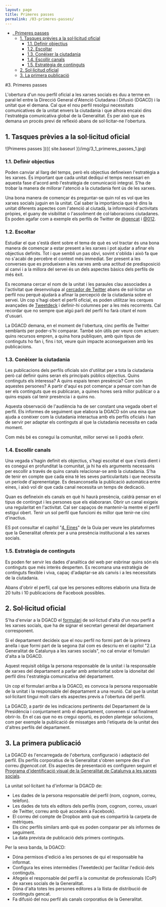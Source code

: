 ```yaml
---
layout: page
title: Primeres passes
permalink: /03-primeres-passes/
---
```

<!-- MarkdownTOC -->

- [.  Primeres passes](#--primeres-passes)
	- [1. Tasques prèvies a la sol·licitud oficial](#1-tasques-prèvies-a-la-sol·licitud-oficial)
		- [1.1. Definir objectius](#11-definir-objectius)
		- [1.2. Escoltar](#12-escoltar)
		- [1.3. Conèixer la ciutadania](#13-conèixer-la-ciutadania)
		- [1.4. Escollir canals](#14-escollir-canals)
		- [1.5. Estratègia de continguts](#15-estratègia-de-continguts)
	- [2. Sol·licitud oficial](#2-sol·licitud-oficial)
	- [3. La primera publicació](#3-la-primera-publicació)

<!-- /MarkdownTOC -->

<a name="--primeres-passes"></a>
#3.  Primeres passes

L'obertura d'un nou perfil oficial a les xarxes socials es duu a terme en paral·lel entre la Direcció General d'Atenció Ciutadana i Difusió (DGACD) i la unitat que el demana. Cal que el nou perfil resolgui necessitats comunicatives de la unitat envers la ciutadania i que alhora encaixi dins l'estratègia comunicativa global de la Generalitat. És per això que es demana un procés previ de reflexió abans de sol·licitar-ne l'obertura.

<a name="1-tasques-prèvies-a-la-sol·licitud-oficial"></a>
## 1. Tasques prèvies a la sol·licitud oficial

![Primeres passes ]({{ site.baseurl }}/img/3_1_primeres_passes_1.jpg)


<a name="11-definir-objectius"></a>
### 1.1. Definir objectius

Poden canviar al llarg del temps, però els objectius defineixen l'estratègia  a les xarxes. És important que cada unitat dediqui el temps necessari en aquesta fase d'acord amb l'estratègia de comunicació integral. S'ha de trobar la manera de millorar l'atenció a la ciutadania fent ús de les xarxes.

Una bona manera de començar és preguntar-se quin rol es vol que les xarxes socials juguin en la unitat. Cal saber la importància que té dins la unitat diferents aspectes com l'atenció al ciutadà, la informació d'activitats pròpies, el guany de visibilitat o l'assoliment de col·laboracions ciutadanes. Es poden agafar com a exemple els perfils de Twitter de [@gencat](http://twitter.com/gencat) i [@012](http://twitter.com/012).

<a name="12-escoltar"></a>
### 1.2. Escoltar

Estudiar el que s'està dient sobre el tema de què es vol tractar és una bona manera de començar a estar present a les xarxes i pot ajudar a afinar els objectius definits. Tot i que sembli un pas obvi, sovint s'oblida i això fa que no s'acabi de percebre el context més immediat. Ser present a les converses que es produeixen a les xarxes amb una actitud de predisposició al canvi i a la millora del servei és un dels aspectes bàsics dels perfils de més èxit.

Es recomana cercar el nom de la unitat i les paraules clau associades a l'activitat que desenvolupa al [cercador de Twitter](http://search.twitter.com) abans de sol·licitar un perfil nou perquè ajudarà a afinar la percepció de la ciutadania sobre el servei. Un cop s'hagi obert el perfil oficial, es poden utilitzar les cerques avançades de [Tweetdeck](http://tweetdeck.twitter.com) i definir-hi columnes per a les més recorrents. Cal recordar que no sempre que algú parli del perfil ho farà citant el nom d'usuari.

La DGACD demana, en el moment de l'obertura, cinc perfils de Twitter semblants per poder-s'hi comparar. També són útils per veure com actuen: quins recursos empren, a quina hora publiquen, amb quin tipus de continguts ho fan i, fins i tot, veure quin impacte aconsegueixen amb les publicacions.

<a name="13-conèixer-la-ciutadania"></a>
### 1.3. Conèixer la ciutadania

Les publicacions dels perfils oficials són d'utilitat per a tota la ciutadania però cal definir quins seran els principals públics objectius. Quins continguts els interessa? A quins espais tenen presència? Com són aquestes persones? A partir d'aquí es pot començar a pensar com han de ser els continguts que es publicaran, a quines hores serà millor publicar o a quins espais cal tenir presència i a quins no.

Aquesta observació de l'audiència ha de ser constant una vegada obert el perfil. Els informes de seguiment que elabora la DGACD són una eina que ajuda a conèixer com la ciutadania interactua amb els perfils oficials i han de servir per adaptar els continguts al que la ciutadania necessita en cada moment.

Com més bé es conegui la comunitat, millor servei se li podrà oferir.

<a name="14-escollir-canals"></a>
### 1.4. Escollir canals

Una vegada s'hagin definit els objectius, s'hagi escoltat el que s'està dient i es conegui en profunditat la comunitat, ja hi ha els arguments necessaris per escollir a través de quins canals relacionar-se amb la ciutadania. S'ha de tenir en compte que cada eina té les seves particularitats i que necessita un període d'aprenentatge. Es desanconsella la publicació automàtica entre eines, i això vol dir que cada canal necessita un temps de dedicació.

Quan es defineixin els canals en què hi haurà presència, caldrà pensar en el tipus de contingut i les persones que els elaboraran. Obrir un canal exigeix una regularitat en l'activitat. Cal ser capaços de mantenir-la mentre el perfil estigui obert. Tenir un sol perfil que funcioni és millor que tenir-ne cinc d'inactius.

ES pot consultar el capítol "[4. Eines](/04-eines/)" de la Guia per veure les plataformes que la Generalitat ofereix per a una presència institucional a les xarxes socials.

<a name="15-estratègia-de-continguts"></a>
### 1.5. Estratègia de continguts

Es poden fer servir les dades d'analítica del web per esbrinar quins són els continguts que més interès desperten. Es recomana una estratègia de continguts flexible i viva, capaç d'adaptar-se als canvis i a les necessitats de la ciutadania.

Abans d'obrir el perfil, cal que les persones editores elaborin una llista de 20 tuits i 10 publicacions de Facebook possibles.

<a name="2-sol·licitud-oficial"></a>
## 2. Sol·licitud oficial

S'ha d'enviar a la DGACD el [formulari](http://gencat.cat/piv/pdf/autorit_web.pdf) de sol·lictud d'alta d'un nou perfil a les xarxes socials, que ha de signar el secretari general del departament corresponent.

Si el departament decideix que el nou perfil no formi part de la primera anella i que formi part de la segona (tal com es descriu en el capítol "2.La Generalitat de Catalunya a les xarxes socials", no cal enviar el fomulari d'alta a la DGACD.

Aquest requisit obliga la persona responsable de la unitat i la responsable de xarxes del departament a parlar amb anterioritat sobre la idoneitat del perfil dins l'estratègia comunicativa del departament.

Un cop el formulari arriba a la DGACD, es convoca la persona responsable de la unitat i la responsable del departament a una reunió. Cal que la unitat sol·licitant tingui molt clars els aspectes previs a l'obertura del perfil.

La DGACD, a partir de les indicacions pertinents del Departament de la Presidència i conjuntament amb el departament, convenen si cal finalment obrir-lo. En el cas que no es cregui oportú, es poden plantejar solucions, com per exemple la publicació de missatges amb l'etiqueta de la unitat des d'altres perfils del departament.

<a name="3-la-primera-publicació"></a>
## 3. La primera publicació

La DGACD és l'encarregada de l'obertura, configuració i adaptació del perfil. Els perfils corporatius de la Generalitat s'obren sempre des d'un correu *@gencat.cat*. Els aspectes de presentació es configuren seguint el [Programa d'identificació visual de la Generalitat de Catalunya a les xarxes socials](http://gencat.cat/piv/pdf/xarxes_socials.pdf).

La unitat sol·licitant ha d'informar la DGACD de:

- Les dades de la persona responsable del perfil (nom, cognom, correu, telèfon).
- Les dades de tots els editors dels perfils (nom, cognom, correu, usuari de Twitter, correu amb què accedeix a Facebook).
- El correu del compte de Dropbox amb què es compartirà la carpeta de mètriques.
- Els cinc perfils similars amb què es poden comparar per als informes de seguiment.
- La data prevista de publicació dels primers continguts.

Per la seva banda, la DGACD:

- Dóna permisos d'edició a les persones de qui el responsable ha informat.
- Configura les eines intermèdies (Tweetdeck) per facilitar l'edició dels continguts.
- Afegeix el responsable del perfil a la comunitat de professionals (CoP) de xarxes socials de la Generalitat.
- Dóna d'alta totes les persones editores a la llista de distribució de continguts gencat.
- Fa difusió del nou perfil als canals corporatius de la Generalitat.


